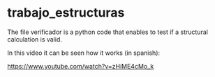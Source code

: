 # trabajo_estructuras

The file verificador is a python code that enables to test if a structural calculation is valid. 

In this video it can be seen how it works (in spanish):

https://www.youtube.com/watch?v=zHiME4cMo_k
